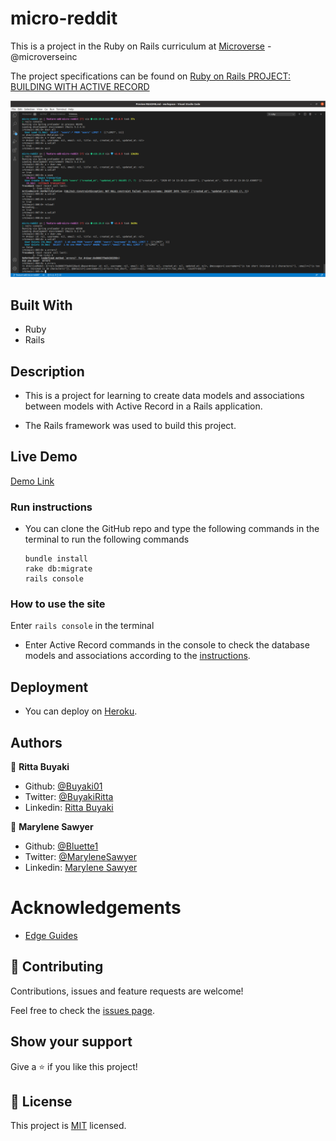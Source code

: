 # micro-reddit

This is a project in the Ruby on Rails curriculum at [Microverse](https:www.microverse.org/) - @microverseinc

The project specifications can be found on [Ruby on Rails
PROJECT: BUILDING WITH ACTIVE RECORD](https://www.theodinproject.com/courses/ruby-on-rails/lessons/building-with-active-record-ruby-on-rails)

![demopage](./app/assets/images/screenshot.png)

## Built With
- Ruby
- Rails 

## Description
- This is a project for learning to create data models and associations between models with Active Record in a Rails application.

- The Rails framework was used to build this project.

## Live Demo

[Demo Link]()

### Run instructions 
-  You can clone the GitHub repo and type the following commands in the terminal to run the following commands 
    ```
    bundle install
    rake db:migrate
    rails console
    ```

### How to use the site
Enter `rails console` in the terminal
- Enter Active Record commands in the console to check the database models and associations according to the 
[instructions](https://www.theodinproject.com/courses/ruby-on-rails/lessons/building-with-active-record-ruby-on-rails).


## Deployment
- You can deploy on [Heroku](https://devcenter.heroku.com/categories/ruby-support).

## Authors

👤 **Ritta Buyaki**
- Github: [@Buyaki01](https://github.com/Buyaki01)
- Twitter: [ @BuyakiRitta](https://twitter.com/BuyakiRitta)
- Linkedin: [Ritta Buyaki](https://www.linkedin.com/in/ritta-buyaki-b12904128/)

👤 **Marylene Sawyer**
- Github: [@Bluette1](https://github.com/Bluette1)
- Twitter: [@MaryleneSawyer](https://twitter.com/MaryleneSawyer)
- Linkedin: [Marylene Sawyer](https://www.linkedin.com/in/marylene-sawyer)


# Acknowledgements
- [Edge Guides](https://edgeguides.rubyonrails.org/)


## 🤝 Contributing

Contributions, issues and feature requests are welcome!

Feel free to check the [issues page](https://github.com/Bluette1/micro-reddit/issues).

## Show your support

Give a ⭐️ if you like this project!

## 📝 License

This project is [MIT](https://opensource.org/licenses/MIT) licensed.
